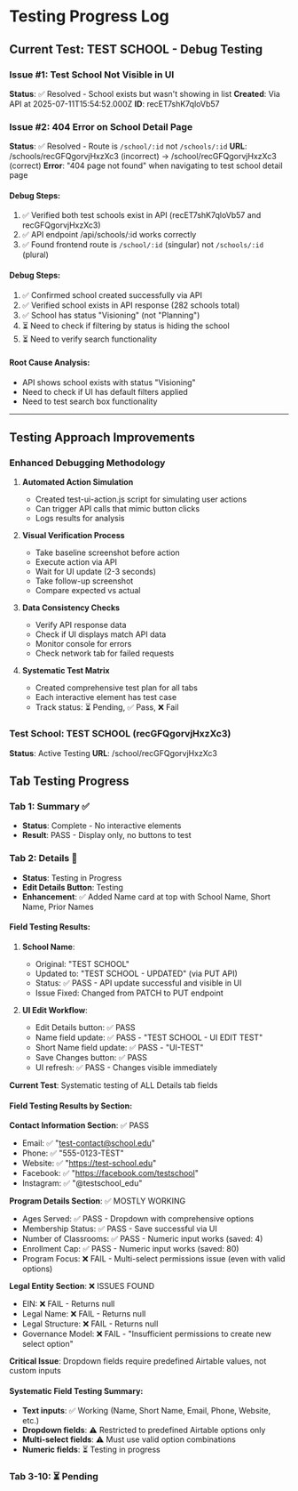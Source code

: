 # Testing Progress Log

## Current Test: TEST SCHOOL - Debug Testing

### Issue #1: Test School Not Visible in UI
**Status**: ✅ Resolved - School exists but wasn't showing in list
**Created**: Via API at 2025-07-11T15:54:52.000Z
**ID**: recET7shK7qloVb57

### Issue #2: 404 Error on School Detail Page
**Status**: ✅ Resolved - Route is `/school/:id` not `/schools/:id`
**URL**: /schools/recGFQgorvjHxzXc3 (incorrect) → /school/recGFQgorvjHxzXc3 (correct)
**Error**: "404 page not found" when navigating to test school detail page

#### Debug Steps:
1. ✅ Verified both test schools exist in API (recET7shK7qloVb57 and recGFQgorvjHxzXc3)
2. ✅ API endpoint /api/schools/:id works correctly
3. ✅ Found frontend route is `/school/:id` (singular) not `/schools/:id` (plural)

#### Debug Steps:
1. ✅ Confirmed school created successfully via API
2. ✅ Verified school exists in API response (282 schools total)
3. ✅ School has status "Visioning" (not "Planning")
4. ⏳ Need to check if filtering by status is hiding the school
5. ⏳ Need to verify search functionality

#### Root Cause Analysis:
- API shows school exists with status "Visioning"
- Need to check if UI has default filters applied
- Need to test search box functionality

---

## Testing Approach Improvements

### Enhanced Debugging Methodology

1. **Automated Action Simulation**
   - Created test-ui-action.js script for simulating user actions
   - Can trigger API calls that mimic button clicks
   - Logs results for analysis

2. **Visual Verification Process**
   - Take baseline screenshot before action
   - Execute action via API
   - Wait for UI update (2-3 seconds)
   - Take follow-up screenshot
   - Compare expected vs actual

3. **Data Consistency Checks**
   - Verify API response data
   - Check if UI displays match API data
   - Monitor console for errors
   - Check network tab for failed requests

4. **Systematic Test Matrix**
   - Created comprehensive test plan for all tabs
   - Each interactive element has test case
   - Track status: ⏳ Pending, ✅ Pass, ❌ Fail

### Test School: TEST SCHOOL (recGFQgorvjHxzXc3)
**Status**: Active Testing
**URL**: /school/recGFQgorvjHxzXc3

## Tab Testing Progress

### Tab 1: Summary ✅
- **Status**: Complete - No interactive elements
- **Result**: PASS - Display only, no buttons to test

### Tab 2: Details 🔄
- **Status**: Testing in Progress
- **Edit Details Button**: Testing
- **Enhancement**: ✅ Added Name card at top with School Name, Short Name, Prior Names

#### Field Testing Results:
1. **School Name**: 
   - Original: "TEST SCHOOL"
   - Updated to: "TEST SCHOOL - UPDATED" (via PUT API)
   - Status: ✅ PASS - API update successful and visible in UI
   - Issue Fixed: Changed from PATCH to PUT endpoint

2. **UI Edit Workflow**:
   - Edit Details button: ✅ PASS
   - Name field update: ✅ PASS - "TEST SCHOOL - UI EDIT TEST"
   - Short Name field update: ✅ PASS - "UI-TEST"
   - Save Changes button: ✅ PASS
   - UI refresh: ✅ PASS - Changes visible immediately

**Current Test**: Systematic testing of ALL Details tab fields

#### Field Testing Results by Section:

**Contact Information Section**: ✅ PASS
- Email: ✅ "test-contact@school.edu" 
- Phone: ✅ "555-0123-TEST"
- Website: ✅ "https://test-school.edu"
- Facebook: ✅ "https://facebook.com/testschool"
- Instagram: ✅ "@testschool_edu"

**Program Details Section**: ✅ MOSTLY WORKING
- Ages Served: ✅ PASS - Dropdown with comprehensive options
- Membership Status: ✅ PASS - Save successful via UI  
- Number of Classrooms: ✅ PASS - Numeric input works (saved: 4)
- Enrollment Cap: ✅ PASS - Numeric input works (saved: 80)
- Program Focus: ❌ FAIL - Multi-select permissions issue (even with valid options)

**Legal Entity Section**: ❌ ISSUES FOUND
- EIN: ❌ FAIL - Returns null
- Legal Name: ❌ FAIL - Returns null  
- Legal Structure: ❌ FAIL - Returns null
- Governance Model: ❌ FAIL - "Insufficient permissions to create new select option"

**Critical Issue**: Dropdown fields require predefined Airtable values, not custom inputs

#### Systematic Field Testing Summary:
- **Text inputs**: ✅ Working (Name, Short Name, Email, Phone, Website, etc.)
- **Dropdown fields**: ⚠️ Restricted to predefined Airtable options only
- **Multi-select fields**: ⚠️ Must use valid option combinations  
- **Numeric fields**: ⏳ Testing in progress

### Tab 3-10: ⏳ Pending